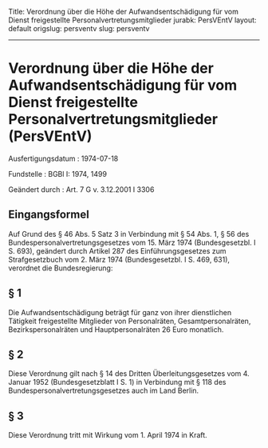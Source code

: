 Title: Verordnung über die Höhe der Aufwandsentschädigung für vom Dienst freigestellte
  Personalvertretungsmitglieder
jurabk: PersVEntV
layout: default
origslug: persventv
slug: persventv

---

# Verordnung über die Höhe der Aufwandsentschädigung für vom Dienst freigestellte Personalvertretungsmitglieder (PersVEntV)

Ausfertigungsdatum
:   1974-07-18

Fundstelle
:   BGBl I: 1974, 1499

Geändert durch
:   Art. 7 G v. 3.12.2001 I 3306


## Eingangsformel

Auf Grund des § 46 Abs. 5 Satz 3 in Verbindung mit § 54 Abs. 1, § 56
des Bundespersonalvertretungsgesetzes vom 15. März 1974
(Bundesgesetzbl. I S. 693), geändert durch Artikel 287 des
Einführungsgesetzes zum Strafgesetzbuch vom 2. März 1974
(Bundesgesetzbl. I S. 469, 631), verordnet die Bundesregierung:


## § 1

Die Aufwandsentschädigung beträgt für ganz von ihrer dienstlichen
Tätigkeit freigestellte Mitglieder von Personalräten,
Gesamtpersonalräten, Bezirkspersonalräten und Hauptpersonalräten 26
Euro monatlich.


## § 2

Diese Verordnung gilt nach § 14 des Dritten Überleitungsgesetzes vom
4\. Januar 1952 (Bundesgesetzblatt I S. 1) in Verbindung mit § 118 des
Bundespersonalvertretungsgesetzes auch im Land Berlin.


## § 3

Diese Verordnung tritt mit Wirkung vom 1. April 1974 in Kraft.

